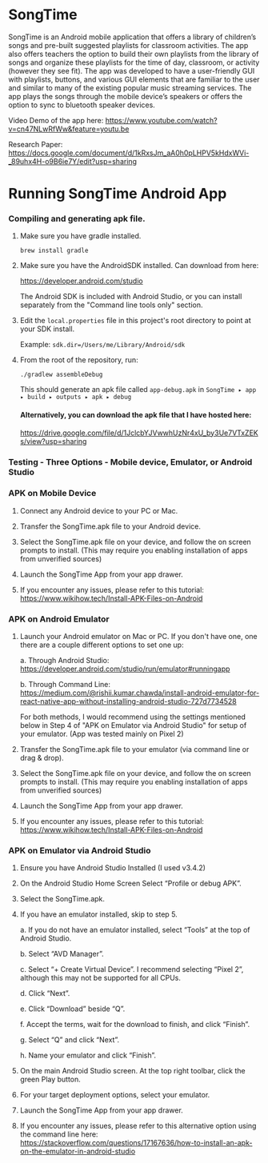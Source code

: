# SongTime

SongTime is an Android mobile application that offers a library of children’s songs and pre-built suggested playlists for classroom activities. The app also offers teachers the option to build their own playlists from the library of songs and organize these playlists for the time of day, classroom, or activity (however they see fit). The app was developed to have a user-friendly GUI with playlists, buttons, and various GUI elements that are familiar to the user and similar to many of the existing popular music streaming services. The app plays the songs through the mobile device’s speakers or offers the option to sync to bluetooth speaker devices.

Video Demo of the app here: https://www.youtube.com/watch?v=cn47NLwRfWw&feature=youtu.be

Research Paper: https://docs.google.com/document/d/1kRxsJm_aA0h0pLHPV5kHdxWVi-_89uhx4H-o9B6ie7Y/edit?usp=sharing



# Running SongTime Android App

### Compiling and generating apk file.

1. Make sure you have gradle installed.
  
    ```brew install gradle```
    
2. Make sure you have the AndroidSDK installed. Can download from here:

   https://developer.android.com/studio

   The Android SDK is included with Android Studio, or you can install separately from the "Command line tools only" section.

3. Edit the `local.properties` file in this project's root directory to point at your SDK install.

   Example: `sdk.dir=/Users/me/Library/Android/sdk`
    
4. From the root of the repository, run:
    
    ```./gradlew assembleDebug```
    
    This should generate an apk file called `app-debug.apk` in `⁨SongTime⁩ ▸ ⁨app⁩ ▸ ⁨build⁩ ▸ ⁨outputs⁩ ▸ ⁨apk⁩ ▸ ⁨debug⁩`
    
    #### Alternatively, you can download the apk file that I have hosted here:
    https://drive.google.com/file/d/1JclcbYJVwwhUzNr4xU_by3Ue7VTxZEKs/view?usp=sharing





### Testing - Three Options - Mobile device, Emulator, or Android Studio

### APK on Mobile Device
1. Connect any Android device to your PC or Mac.

2. Transfer the SongTime.apk file to your Android device.

3. Select the SongTime.apk file on your device, and follow the on screen prompts to install. (This may require you enabling installation of apps from unverified sources)

4. Launch the SongTime App from your app drawer.

5. If you encounter any issues, please refer to this tutorial: 
   https://www.wikihow.tech/Install-APK-Files-on-Android
   
   
### APK on Android Emulator
1. Launch your Android emulator on Mac or PC.
If you don't have one, one there are a couple different options to set one up:
      
      a. Through Android Studio: https://developer.android.com/studio/run/emulator#runningapp
      
      b. Through Command Line: https://medium.com/@rishii.kumar.chawda/install-android-emulator-for-react-native-app-without-installing-android-studio-727d7734528
      
      For both methods, I would recommend using the settings mentioned below in Step 4 of "APK on Emulator via Android Studio" for setup of your emulator. (App was tested mainly on Pixel 2)

2. Transfer the SongTime.apk file to your emulator (via command line or drag & drop).

3. Select the SongTime.apk file on your device, and follow the on screen prompts to install. (This may require you enabling installation of apps from unverified sources)

4. Launch the SongTime App from your app drawer.

5. If you encounter any issues, please refer to this tutorial: 
   https://www.wikihow.tech/Install-APK-Files-on-Android


### APK on Emulator via Android Studio

1. Ensure you have Android Studio Installed (I used v3.4.2)

2. On the Android Studio Home Screen Select “Profile or debug APK”.

3. Select the SongTime.apk.

4. If you have an emulator installed, skip to step 5.

      a. If you do not have an emulator installed, select “Tools” at the top of Android Studio.

      b. Select “AVD Manager”.

      c. Select “+ Create Virtual Device”. 
      I recommend selecting “Pixel 2”, although this may not be supported for all CPUs.

      d. Click “Next”.

      e. Click “Download” beside “Q”.

      f. Accept the terms, wait for the download to finish, and click “Finish”.

      g. Select “Q” and click “Next”.

      h. Name your emulator and click “Finish”.

5. On the main Android Studio screen. At the top right toolbar, click the green Play button. 

6. For your target deployment options, select your emulator.

7. Launch the SongTime App from your app drawer.

8. If you encounter any issues, please refer to this alternative option using the command line here:
  https://stackoverflow.com/questions/17167636/how-to-install-an-apk-on-the-emulator-in-android-studio
  




